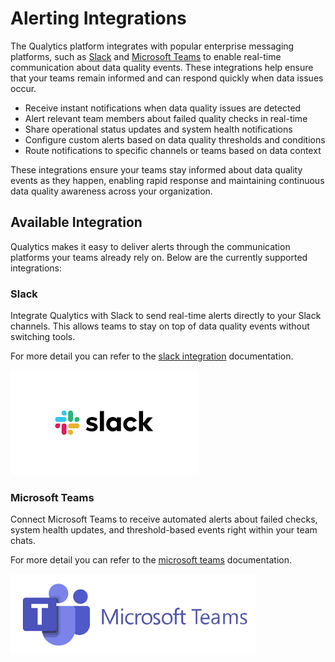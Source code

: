 # Alerting Integrations

The Qualytics platform integrates with popular enterprise messaging platforms, such as [Slack](./alerting/slack.md) and [Microsoft Teams](./alerting/msft_teams.md) to enable real-time communication about data quality events. These integrations help ensure that your teams remain informed and can respond quickly when data issues occur.

- Receive instant notifications when data quality issues are detected
- Alert relevant team members about failed quality checks in real-time
- Share operational status updates and system health notifications
- Configure custom alerts based on data quality thresholds and conditions
- Route notifications to specific channels or teams based on data context

These integrations ensure your teams stay informed about data quality events as they happen, enabling rapid response and maintaining continuous data quality awareness across your organization.

## Available Integration

Qualytics makes it easy to deliver alerts through the communication platforms your teams already rely on. Below are the currently supported integrations:

### Slack

Integrate Qualytics with Slack to send real-time alerts directly to your Slack channels. This allows teams to stay on top of data quality events without switching tools.

For more detail you can refer to the [slack integration](./alerting/slack.md) documentation.

![resource-group-form](../assets/integrations/alerting/slack.png)

### Microsoft Teams

Connect Microsoft Teams to receive automated alerts about failed checks, system health updates, and threshold-based events right within your team chats.

For more detail you can refer to the [microsoft teams](./alerting/msft_teams.md) documentation.

![resource-group-form](../assets/integrations/alerting/microsoft.png)